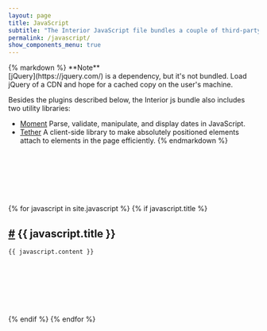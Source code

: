 ```yaml
---
layout: page
title: JavaScript
subtitle: "The Interior JavaScript file bundles a couple of third-party libraries as well as some custom&nbsp;ones."
permalink: /javascript/
show_components_menu: true
---
```


<aside style="margin-bottom: 120px;">
{% markdown %}
**Note**<br>
[jQuery](https://jquery.com/) is a dependency, but it's not bundled. Load jQuery of a CDN and hope for a cached copy on the user's machine.

Besides the plugins described below, the Interior js bundle also includes two utility libraries:

- [Moment](https://momentjs.com/) Parse, validate, manipulate, and display dates in JavaScript.
- [Tether](http://tether.io/) A client-side library to make absolutely positioned elements attach to elements in the page efficiently.
{% endmarkdown %}
</aside>

{% for javascript in site.javascript %}
{% if javascript.title %}
<article style="margin-bottom: 120px;">
    <h2 id="{{ javascript.title | downcase | replace: ' ', '' }}">
        <a href="{{ javascript.permalink }}">#</a> {{ javascript.title }}
    </h2>

    {{ javascript.content }}
</article>
{% endif %}
{% endfor %}
